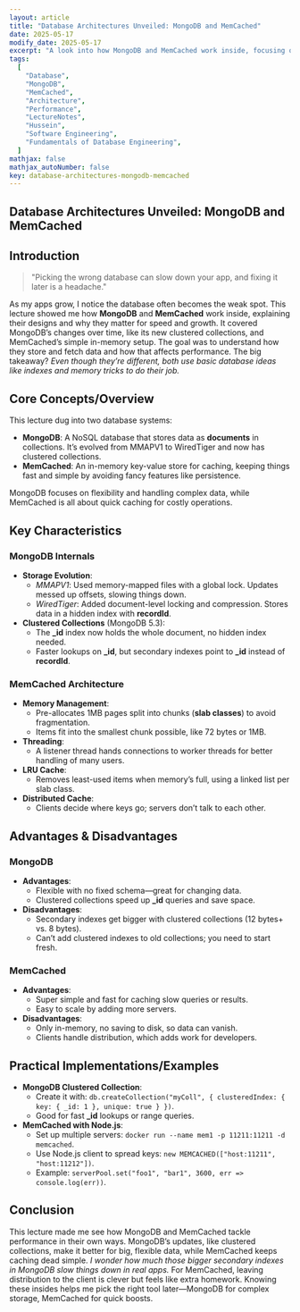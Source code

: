 ```yaml
---
layout: article
title: "Database Architectures Unveiled: MongoDB and MemCached"
date: 2025-05-17
modify_date: 2025-05-17
excerpt: "A look into how MongoDB and MemCached work inside, focusing on their designs and how they help or limit performance."
tags:
  [
    "Database",
    "MongoDB",
    "MemCached",
    "Architecture",
    "Performance",
    "LectureNotes",
    "Hussein",
    "Software Engineering",
    "Fundamentals of Database Engineering",
  ]
mathjax: false
mathjax_autoNumber: false
key: database-architectures-mongodb-memcached
---
```


## Database Architectures Unveiled: MongoDB and MemCached

## Introduction

> "Picking the wrong database can slow down your app, and fixing it later is a headache."

As my apps grow, I notice the database often becomes the weak spot. This lecture showed me how **MongoDB** and **MemCached** work inside, explaining their designs and why they matter for speed and growth. It covered MongoDB’s changes over time, like its new clustered collections, and MemCached’s simple in-memory setup. The goal was to understand how they store and fetch data and how that affects performance. The big takeaway? _Even though they’re different, both use basic database ideas like indexes and memory tricks to do their job._

## Core Concepts/Overview

This lecture dug into two database systems:

- **MongoDB**: A NoSQL database that stores data as **documents** in collections. It’s evolved from MMAPV1 to WiredTiger and now has clustered collections.
- **MemCached**: An in-memory key-value store for caching, keeping things fast and simple by avoiding fancy features like persistence.

MongoDB focuses on flexibility and handling complex data, while MemCached is all about quick caching for costly operations.

## Key Characteristics

### MongoDB Internals

- **Storage Evolution**:
  - _MMAPV1_: Used memory-mapped files with a global lock. Updates messed up offsets, slowing things down.
  - _WiredTiger_: Added document-level locking and compression. Stores data in a hidden index with **recordId**.
- **Clustered Collections** (MongoDB 5.3):
  - The **\_id** index now holds the whole document, no hidden index needed.
  - Faster lookups on **\_id**, but secondary indexes point to **\_id** instead of **recordId**.

### MemCached Architecture

- **Memory Management**:
  - Pre-allocates 1MB pages split into chunks (**slab classes**) to avoid fragmentation.
  - Items fit into the smallest chunk possible, like 72 bytes or 1MB.
- **Threading**:
  - A listener thread hands connections to worker threads for better handling of many users.
- **LRU Cache**:
  - Removes least-used items when memory’s full, using a linked list per slab class.
- **Distributed Cache**:
  - Clients decide where keys go; servers don’t talk to each other.

## Advantages & Disadvantages

### MongoDB

- **Advantages**:
  - Flexible with no fixed schema—great for changing data.
  - Clustered collections speed up **\_id** queries and save space.
- **Disadvantages**:
  - Secondary indexes get bigger with clustered collections (12 bytes+ vs. 8 bytes).
  - Can’t add clustered indexes to old collections; you need to start fresh.

### MemCached

- **Advantages**:
  - Super simple and fast for caching slow queries or results.
  - Easy to scale by adding more servers.
- **Disadvantages**:
  - Only in-memory, no saving to disk, so data can vanish.
  - Clients handle distribution, which adds work for developers.

## Practical Implementations/Examples

- **MongoDB Clustered Collection**:
  - Create it with: `db.createCollection("myColl", { clusteredIndex: { key: { _id: 1 }, unique: true } })`.
  - Good for fast **\_id** lookups or range queries.
- **MemCached with Node.js**:
  - Set up multiple servers: `docker run --name mem1 -p 11211:11211 -d memcached`.
  - Use Node.js client to spread keys: `new MEMCACHED(["host:11211", "host:11212"])`.
  - Example: `serverPool.set("foo1", "bar1", 3600, err => console.log(err))`.

## Conclusion

This lecture made me see how MongoDB and MemCached tackle performance in their own ways. MongoDB’s updates, like clustered collections, make it better for big, flexible data, while MemCached keeps caching dead simple. _I wonder how much those bigger secondary indexes in MongoDB slow things down in real apps._ For MemCached, leaving distribution to the client is clever but feels like extra homework. Knowing these insides helps me pick the right tool later—MongoDB for complex storage, MemCached for quick boosts.
